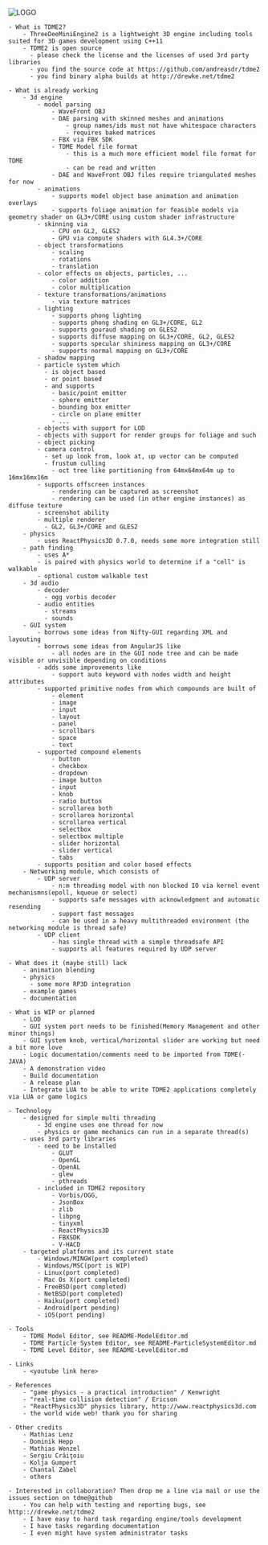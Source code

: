 ![LOGO](https://raw.githubusercontent.com/andreasdr/tdme2/master/resources/logo/tdme_logo_full.png)


    - What is TDME2?
        - ThreeDeeMiniEngine2 is a lightweight 3D engine including tools suited for 3D games development using C++11
        - TDME2 is open source
          - please check the license and the licenses of used 3rd party libraries
          - you find the source code at https://github.com/andreasdr/tdme2 
          - you find binary alpha builds at http://drewke.net/tdme2

    - What is already working
        - 3d engine
            - model parsing
                - WaveFront OBJ
                - DAE parsing with skinned meshes and animations
                    - group names/ids must not have whitespace characters
                    - requires baked matrices
                - FBX via FBX SDK
                - TDME Model file format
                    - this is a much more efficient model file format for TDME
                    - can be read and written
                - DAE and WaveFront OBJ files require triangulated meshes for now
            - animations
                - supports model object base animation and animation overlays
                - supports foliage animation for feasible models via geometry shader on GL3+/CORE using custom shader infrastructure
            - skinning via
                - CPU on GL2, GLES2
                - GPU via compute shaders with GL4.3+/CORE
            - object transformations
                - scaling
                - rotations
                - translation
            - color effects on objects, particles, ...
                - color addition
                - color multiplication
            - texture transformations/animations
                - via texture matrices
            - lighting
                - supports phong lighting
                - supports phong shading on GL3+/CORE, GL2
                - supports gouraud shading on GLES2
                - supports diffuse mapping on GL3+/CORE, GL2, GLES2
                - supports specular shininess mapping on GL3+/CORE
                - supports normal mapping on GL3+/CORE
            - shadow mapping
            - particle system which
              - is object based
              - or point based
              - and supports
                - basic/point emitter
                - sphere emitter
                - bounding box emitter
                - circle on plane emitter
                - ...
            - objects with support for LOD
            - objects with support for render groups for foliage and such
            - object picking
            - camera control
              - set up look from, look at, up vector can be computed
              - frustum culling
                - oct tree like partitioning from 64mx64mx64m up to 16mx16mx16m
            - supports offscreen instances
                - rendering can be captured as screenshot
                - rendering can be used (in other engine instances) as diffuse texture
            - screenshot ability
            - multiple renderer
              - GL2, GL3+/CORE and GLES2
        - physics
            - uses ReactPhysics3D 0.7.0, needs some more integration still
        - path finding
            - uses A*
            - is paired with physics world to determine if a "cell" is walkable
            - optional custom walkable test
        - 3d audio
            - decoder
              - ogg vorbis decoder
            - audio entities
              - streams
              - sounds
        - GUI system
            - borrows some ideas from Nifty-GUI regarding XML and layouting
            - borrows some ideas from AngularJS like
                - all nodes are in the GUI node tree and can be made visible or unvisible depending on conditions
            - adds some improvements like
                - support auto keyword with nodes width and height attributes
            - supported primitive nodes from which compounds are built of
                - element
                - image
                - input
                - layout
                - panel
                - scrollbars
                - space
                - text
            - supported compound elements
                - button
                - checkbox
                - dropdown
                - image button
                - input
                - knob
                - radio button
                - scrollarea both
                - scrollarea horizontal
                - scrollarea vertical
                - selectbox
                - selectbox multiple
                - slider horizontal
                - slider vertical
                - tabs
            - supports position and color based effects
        - Networking module, which consists of
            - UDP server
                - n:m threading model with non blocked IO via kernel event mechanismns(epoll, kqueue or select)
                - supports safe messages with acknowledgment and automatic resending
                - support fast messages
                - can be used in a heavy multithreaded environment (the networking module is thread safe)
            - UDP client
                - has single thread with a simple threadsafe API
                - supports all features required by UDP server

    - What does it (maybe still) lack
        - animation blending
        - physics
          - some more RP3D integration
        - example games
        - documentation

    - What is WIP or planned
        - LOD
        - GUI system port needs to be finished(Memory Management and other minor things)
        - GUI system knob, vertical/horizontal slider are working but need a bit more love
        - Logic documentation/comments need to be imported from TDME(-JAVA)
        - A demonstration video
        - Build documentation
        - A release plan
        - Integrate LUA to be able to write TDME2 applications completely via LUA or game logics

    - Technology
        - designed for simple multi threading
            - 3d engine uses one thread for now
            - physics or game mechanics can run in a separate thread(s)
        - uses 3rd party libraries
        	- need to be installed 
	            - GLUT
	            - OpenGL
	            - OpenAL
	            - glew
	            - pthreads
	        - included in TDME2 repository
	            - Vorbis/OGG,
	            - JsonBox
	            - zlib
	            - libpng
	            - tinyxml
	            - ReactPhysics3D
	            - FBXSDK
	            - V-HACD
        - targeted platforms and its current state
            - Windows/MINGW(port completed)
            - Windows/MSC(port is WIP)
            - Linux(port completed)
            - Mac Os X(port completed)
            - FreeBSD(port completed)
            - NetBSD(port completed)
            - Haiku(port completed)
            - Android(port pending)
            - iOS(port pending)

    - Tools
        - TDME Model Editor, see README-ModelEditor.md
        - TDME Particle System Editor, see README-ParticleSystemEditor.md
        - TDME Level Editor, see README-LevelEditor.md

    - Links
        - <youtube link here>

    - References
        - "game physics - a practical introduction" / Kenwright
        - "real-time collision detection" / Ericson
        - "ReactPhysics3D" physics library, http://www.reactphysics3d.com 
        - the world wide web! thank you for sharing

    - Other credits
        - Mathias Lenz
        - Dominik Hepp
        - Mathias Wenzel
        - Sergiu Crăiţoiu
        - Kolja Gumpert
        - Chantal Zabel
        - others

    - Interested in collaboration? Then drop me a line via mail or use the issues section on tdme@github
        - You can help with testing and reporting bugs, see http:://drewke.net/tdme2 
        - I have easy to hard task regarding engine/tools development
        - I have tasks regarding documentation
        - I even might have system administrator tasks
